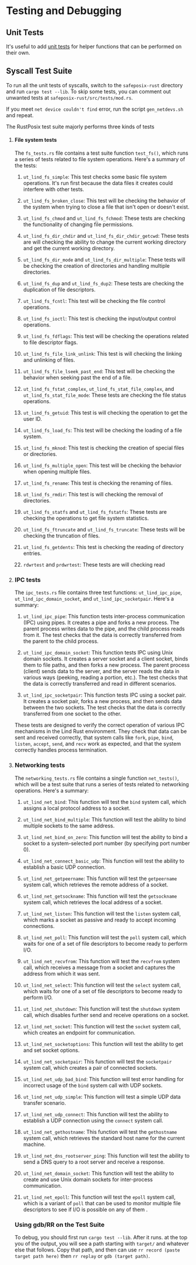# Testing and Debugging

## Unit Tests

It's useful to add [unit tests](https://doc.rust-lang.org/rust-by-example/testing/unit_testing.html) for helper functions that can be performed on their own.

## Syscall Test Suite

To run all the unit tests of syscalls, switch to the `safeposix-rust` directory and run `cargo test --lib`. To skip some tests, you can comment out unwanted tests at `safeposix-rust/src/tests/mod.rs`.

If you meet `net device couldn't find` error, run the script `gen_netdevs.sh` and repeat. 

The RustPosix test suite majorly performs three kinds of tests

1) #### File system tests

    The `fs_tests.rs` file contains a test suite function `test_fs()`, which runs a series of tests related to file system operations. Here's a summary of the tests:

   1. `ut_lind_fs_simple`: This test  checks some basic file system operations. It's run first because the data files it creates could interfere with other tests.

   2. `ut_lind_fs_broken_close`: This test will be checking the behavior of the system when trying to close a file that isn't open or doesn't exist.

   3. `ut_lind_fs_chmod` and `ut_lind_fs_fchmod`: These tests are  checking the functionality of changing file permissions.

   4. `ut_lind_fs_dir_chdir` and `ut_lind_fs_dir_chdir_getcwd`: These tests are will checking the ability to change the current working directory and get the current working directory.

   5. `ut_lind_fs_dir_mode` and `ut_lind_fs_dir_multiple`: These tests will be checking the creation of directories and handling multiple directories.

   6. `ut_lind_fs_dup` and `ut_lind_fs_dup2`: These tests are  checking the duplication of file descriptors.

   7. `ut_lind_fs_fcntl`: This test will be checking the file control operations.

   8. `ut_lind_fs_ioctl`: This test is  checking the input/output control operations.

   9.  `ut_lind_fs_fdflags`: This test will be checking the operations related to file descriptor flags.

   10. `ut_lind_fs_file_link_unlink`: This test is will checking the linking and unlinking of files.

   11. `ut_lind_fs_file_lseek_past_end`: This test will be checking the behavior when seeking past the end of a file.

   12. `ut_lind_fs_fstat_complex`, `ut_lind_fs_stat_file_complex`, and `ut_lind_fs_stat_file_mode`: These tests are  checking the file status operations.

   13. `ut_lind_fs_getuid`: This test is will checking the operation to get the user ID.

   14. `ut_lind_fs_load_fs`: This test will be checking the loading of a file system.

   15. `ut_lind_fs_mknod`: This test is  checking the creation of special files or directories.

   16. `ut_lind_fs_multiple_open`: This test will be checking the behavior when opening multiple files.

   17. `ut_lind_fs_rename`: This test is  checking the renaming of files.

   18. `ut_lind_fs_rmdir`: This test is will checking the removal of directories.

   19. `ut_lind_fs_statfs` and `ut_lind_fs_fstatfs`: These tests are  checking the operations to get file system statistics.

   20. `ut_lind_fs_ftruncate` and `ut_lind_fs_truncate`: These tests will be checking the truncation of files.

   21. `ut_lind_fs_getdents`: This test is  checking the reading of directory entries.

   22. `rdwrtest` and `prdwrtest`: These tests are will checking read

2) ### IPC tests

    The `ipc_tests.rs` file contains three test functions: `ut_lind_ipc_pipe`, `ut_lind_ipc_domain_socket`, and `ut_lind_ipc_socketpair`. Here's a summary:

    1. `ut_lind_ipc_pipe`: This function tests inter-process communication (IPC) using pipes. It creates a pipe and forks a new process. The parent process writes data to the pipe, and the child process reads from it. The test checks that the data is correctly transferred from the parent to the child process.

    2. `ut_lind_ipc_domain_socket`: This function tests IPC using Unix domain sockets. It creates a server socket and a client socket, binds them to file paths, and then forks a new process. The parent process (client) sends data to the server, and the server reads the data in various ways (peeking, reading a portion, etc.). The test checks that the data is correctly transferred and read in different scenarios.

    3. `ut_lind_ipc_socketpair`: This function tests IPC using a socket pair. It creates a socket pair, forks a new process, and then sends data between the two sockets. The test checks that the data is correctly transferred from one socket to the other.

    These tests are designed to verify the correct operation of various IPC mechanisms in the Lind Rust environment. They check that data can be sent and received correctly, that system calls like `fork`, `pipe`, `bind`, `listen`, `accept`, `send`, and `recv` work as expected, and that the system correctly handles process termination.

3) ### Networking tests

    The `networking_tests.rs` file contains a single function `net_tests()`, which will be a test suite that runs a series of tests related to networking operations. Here's a summary:

    1. `ut_lind_net_bind`: This function will test the `bind` system call, which assigns a local protocol address to a socket.

    2. `ut_lind_net_bind_multiple`: This function will test the ability to bind multiple sockets to the same address.

    3. `ut_lind_net_bind_on_zero`: This function will test the ability to bind a socket to a system-selected port number (by specifying port number 0).

    4. `ut_lind_net_connect_basic_udp`: This function will test the ability to establish a basic UDP connection.

    5. `ut_lind_net_getpeername`: This function will test the `getpeername` system call, which retrieves the remote address of a socket.

    6. `ut_lind_net_getsockname`: This function will test the `getsockname` system call, which retrieves the local address of a socket.

    7. `ut_lind_net_listen`: This function will test the `listen` system call, which marks a socket as passive and ready to accept incoming connections.

    8. `ut_lind_net_poll`: This function will test the `poll` system call, which waits for one of a set of file descriptors to become ready to perform I/O.

    9. `ut_lind_net_recvfrom`: This function will test the `recvfrom` system call, which receives a message from a socket and captures the address from which it was sent.

    10. `ut_lind_net_select`: This function will test the `select` system call, which waits for one of a set of file descriptors to become ready to perform I/O.

    11. `ut_lind_net_shutdown`: This function will test the `shutdown` system call, which disables further send and receive operations on a socket.

    12. `ut_lind_net_socket`: This function will test the `socket` system call, which creates an endpoint for communication.

    13. `ut_lind_net_socketoptions`: This function will test the ability to get and set socket options.

    14. `ut_lind_net_socketpair`: This function will test the `socketpair` system call, which creates a pair of connected sockets.

    15. `ut_lind_net_udp_bad_bind`: This function will test error handling for incorrect usage of the `bind` system call with UDP sockets.

    16. `ut_lind_net_udp_simple`: This function will test a simple UDP data transfer scenario.

    17. `ut_lind_net_udp_connect`: This function will test the ability to establish a UDP connection using the `connect` system call.

    18. `ut_lind_net_gethostname`: This function will test the `gethostname` system call, which retrieves the standard host name for the current machine.

    19. `ut_lind_net_dns_rootserver_ping`: This function will test the ability to send a DNS query to a root server and receive a response.

    20. `ut_lind_net_domain_socket`: This function will test the ability to create and use Unix domain sockets for inter-process communication.

    21. `ut_lind_net_epoll`: This function will test the `epoll` system call, which is a variant of `poll` that can be used to monitor multiple file descriptors to see if I/O is possible on any of them .

    ### Using gdb/RR on the Test Suite

    To debug, you should first run `cargo test --lib`. 
    After it runs. at the top you of the output, you will see a path starting with `target/` and whatever else that follows. 
    Copy that path, and then can use `rr record (paste target path here)` then `rr replay` or `gdb (target path)`.